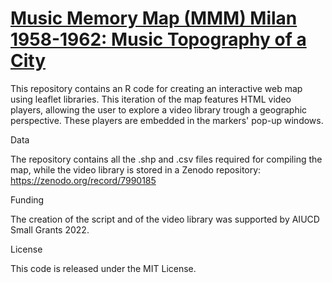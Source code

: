 # <a href="https://musictopography.github.io/Milan_1958_1962_mmm/Milan_1958_1962_mmm.html"> Music Memory Map (MMM) Milan 1958-1962: Music Topography of a City</a>

This repository contains an R code for creating an interactive web map using leaflet libraries. This iteration of the map features HTML video players, allowing the user to explore a video library trough a geographic perspective. These players are embedded in the markers' pop-up windows.

Data

The repository contains all the .shp and .csv files required for compiling the map, while the video library is stored in a Zenodo repository: https://zenodo.org/record/7990185

Funding

The creation of the script and of the video library was supported by AIUCD Small Grants 2022.

License

This code is released under the MIT License.
